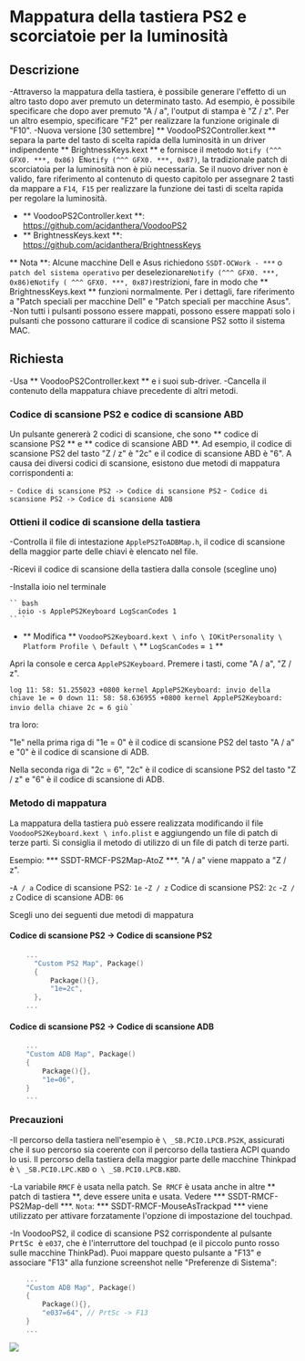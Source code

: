 # Mappatura della tastiera PS2 e scorciatoie per la luminosità

## Descrizione

-Attraverso la mappatura della tastiera, è possibile generare l'effetto di un altro tasto dopo aver premuto un determinato tasto. Ad esempio, è possibile specificare che dopo aver premuto "A / a", l'output di stampa è "Z / z". Per un altro esempio, specificare "F2" per realizzare la funzione originale di "F10".
-Nuova versione [30 settembre] ** VoodooPS2Controller.kext ** separa la parte del tasto di scelta rapida della luminosità in un driver indipendente ** BrightnessKeys.kext ** e fornisce il metodo `Notify (^^^ GFX0. ***, 0x86) `E` Notify (^^^ GFX0. ***, 0x87) `, la tradizionale patch di scorciatoia per la luminosità non è più necessaria. Se il nuovo driver non è valido, fare riferimento al contenuto di questo capitolo per assegnare 2 tasti da mappare a `F14`,` F15` per realizzare la funzione dei tasti di scelta rapida per regolare la luminosità.
  - ** VoodooPS2Controller.kext **: https://github.com/acidanthera/VoodooPS2
  - ** BrightnessKeys.kext **: https://github.com/acidanthera/BrightnessKeys
  
  ** Nota **: Alcune macchine Dell e Asus richiedono `SSDT-OCWork - ***` o `patch del sistema operativo` per deselezionare` Notify (^^^ GFX0. ***, 0x86) `e` Notify ( ^^^ GFX0. ***, 0x87) `restrizioni, fare in modo che ** BrightnessKeys.kext ** funzioni normalmente. Per i dettagli, fare riferimento a "Patch speciali per macchine Dell" e "Patch speciali per macchine Asus".
-Non tutti i pulsanti possono essere mappati, possono essere mappati solo i pulsanti che possono catturare il codice di scansione PS2 sotto il sistema MAC.

## Richiesta

-Usa ** VoodooPS2Controller.kext ** e i suoi sub-driver.
-Cancella il contenuto della mappatura chiave precedente di altri metodi.

### Codice di scansione PS2 e codice di scansione ABD

Un pulsante genererà 2 codici di scansione, che sono ** codice di scansione PS2 ** e ** codice di scansione ABD **. Ad esempio, il codice di scansione PS2 del tasto "Z / z" è "2c" e il codice di scansione ABD è "6". A causa dei diversi codici di scansione, esistono due metodi di mappatura corrispondenti a:

-` Codice di scansione PS2 -> Codice di scansione PS2`
-` Codice di scansione PS2 -> Codice di scansione ADB`

### Ottieni il codice di scansione della tastiera

-Controlla il file di intestazione `ApplePS2ToADBMap.h`, il codice di scansione della maggior parte delle chiavi è elencato nel file.

-Ricevi il codice di scansione della tastiera dalla console (scegline uno)

  -Installa ioio nel terminale

    `` bash
      ioio -s ApplePS2Keyboard LogScanCodes 1
    `` `

  - ** Modifica ** `VoodooPS2Keyboard.kext \ info \ IOKitPersonality \ Platform Profile \ Default \` ** `LogScanCodes` **` = `**` 1` **

  Apri la console e cerca `ApplePS2Keyboard`. Premere i tasti, come "A / a", "Z / z".

  `` log
    11: 58: 51.255023 +0800 kernel ApplePS2Keyboard: invio della chiave 1e = 0 down
    11: 58: 58.636955 +0800 kernel ApplePS2Keyboard: invio della chiave 2c = 6 giù
  `` `

  tra loro:

  "1e" nella prima riga di "1e = 0" è il codice di scansione PS2 del tasto "A / a" e "0" è il codice di scansione di ADB.

  Nella seconda riga di "2c = 6", "2c" è il codice di scansione PS2 del tasto "Z / z" e "6" è il codice di scansione di ADB.

### Metodo di mappatura

La mappatura della tastiera può essere realizzata modificando il file `VoodooPS2Keyboard.kext \ info.plist` e aggiungendo un file di patch di terze parti. Si consiglia il metodo di utilizzo di un file di patch di terze parti.

Esempio: *** SSDT-RMCF-PS2Map-AtoZ ***. "A / a" viene mappato a "Z / z".

-`A / a` Codice di scansione PS2: `1e`
-`Z / z` Codice di scansione PS2: `2c`
-`Z / z` Codice di scansione ADB: `06`

Scegli uno dei seguenti due metodi di mappatura

#### Codice di scansione PS2 -> Codice di scansione PS2

```Swift
    ...
      "Custom PS2 Map", Package()
      {
          Package(){},
          "1e=2c",
      },
    ...
```

#### Codice di scansione PS2 -> Codice di scansione ADB

```Swift
    ...
    "Custom ADB Map", Package()
    {
        Package(){},
        "1e=06",
    }
    ...
```

### Precauzioni

-Il percorso della tastiera nell'esempio è `\ _SB.PCI0.LPCB.PS2K`, assicurati che il suo percorso sia coerente con il percorso della tastiera ACPI quando lo usi. Il percorso della tastiera della maggior parte delle macchine Thinkpad è `\ _SB.PCI0.LPC.KBD` o` \ _SB.PCI0.LPCB.KBD`.

-La variabile `RMCF` è usata nella patch. Se` RMCF` è usata anche in altre ** patch di tastiera **, deve essere unita e usata. Vedere *** SSDT-RMCF-PS2Map-dell ***. `Nota`: *** SSDT-RMCF-MouseAsTrackpad *** viene utilizzato per attivare forzatamente l'opzione di impostazione del touchpad.

-In VoodooPS2, il codice di scansione PS2 corrispondente al pulsante <kbd> PrtSc </kbd> è `e037`, che è l'interruttore del touchpad (e il piccolo punto rosso sulle macchine ThinkPad). Puoi mappare questo pulsante a "F13" e associare "F13" alla funzione screenshot nelle "Preferenze di Sistema":

```Swift
    ...
    "Custom ADB Map", Package()
    {
        Package(){},
        "e037=64", // PrtSc -> F13
    }
    ...
```

![](https://i.loli.net/2020/04/01/gQqVC2YKFweSARZ.png)
